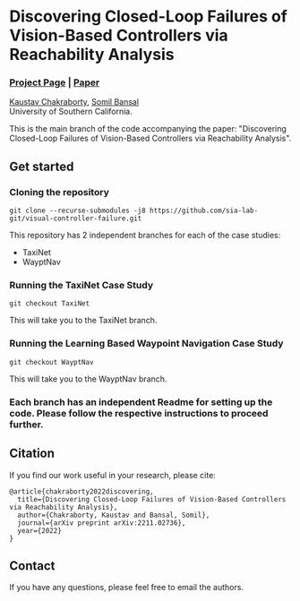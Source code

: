 # Discovering Closed-Loop Failures of Vision-Based Controllers via Reachability Analysis
### [Project Page](https://vatsuak.github.io/failure-detection/) | [Paper](https://arxiv.org/pdf/2211.02736.pdf)<br>

[Kaustav Chakraborty](https://vatsuak.github.io/),
[Somil Bansal](https://smlbansal.github.io/) <br>
University of Southern California.

This is the main branch of the code accompanying the paper: "Discovering Closed-Loop Failures of Vision-Based Controllers via Reachability Analysis". <br>

## Get started
### Cloning the repository

```
git clone --recurse-submodules -j8 https://github.com/sia-lab-git/visual-controller-failure.git
```
This repository has 2 independent branches for each of the case studies:
- TaxiNet
- WayptNav

### Running the TaxiNet Case Study
```
git checkout TaxiNet
```
This will take you to the TaxiNet branch.

### Running the Learning Based Waypoint Navigation Case Study
```
git checkout WayptNav
```
This will take you to the WayptNav branch.


### Each branch has an independent Readme for setting up the code. Please follow the respective instructions to proceed further.


## Citation
If you find our work useful in your research, please cite:
```
@article{chakraborty2022discovering,
  title={Discovering Closed-Loop Failures of Vision-Based Controllers via Reachability Analysis},
  author={Chakraborty, Kaustav and Bansal, Somil},
  journal={arXiv preprint arXiv:2211.02736},
  year={2022}
}
```

## Contact
If you have any questions, please feel free to email the authors.
